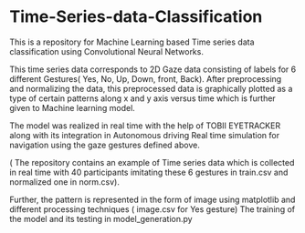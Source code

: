 # Time-Series-data-Classification
This  is a repository for Machine Learning based Time series data classification using Convolutional Neural Networks.

This time series data corresponds to 2D Gaze data consisting of labels for 6 different Gestures( Yes, No, Up, Down, front, Back). After preprocessing and normalizing the data, this preprocessed data is graphically plotted as a type of certain patterns along x and y axis versus time which is further given to Machine learning model.

The model was realized in real time with the help of TOBII EYETRACKER along with its integration in Autonomous driving Real time simulation for navigation using the gaze gestures defined above.

( The repository contains an example of Time series data which is collected in real time with 40 participants imitating these 6 gestures in train.csv and normalized one in norm.csv).

Further, the pattern is represented in the form of image using matplotlib and different processing techniques ( image.csv for Yes gesture)
The training of the model and its testing in model_generation.py
